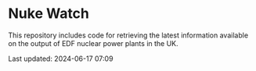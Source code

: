 # Nuke Watch

This repository includes code for retrieving the latest information available on the output of EDF nuclear power plants in the UK.

Last updated: 2024-06-17 07:09